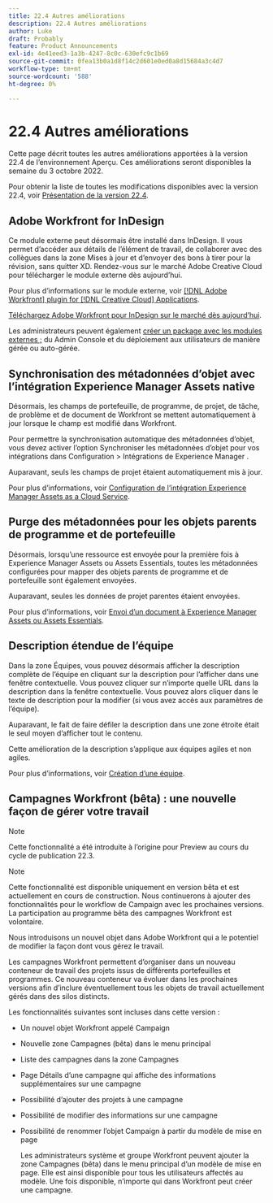 ```yaml
---
title: 22.4 Autres améliorations
description: 22.4 Autres améliorations
author: Luke
draft: Probably
feature: Product Announcements
exl-id: 4e41eed3-1a3b-4247-8c0c-630efc9c1b69
source-git-commit: 0fea13b0a1d8f14c2d601e0ed0a8d15684a3c4d7
workflow-type: tm+mt
source-wordcount: '588'
ht-degree: 0%

---
```


# 22.4 Autres améliorations

Cette page décrit toutes les autres améliorations apportées à la version 22.4 de l’environnement Aperçu. Ces améliorations seront disponibles la semaine du 3 octobre 2022.

Pour obtenir la liste de toutes les modifications disponibles avec la version 22.4, voir [Présentation de la version 22.4](/help/quicksilver/product-announcements/product-releases/22.4-release-activity/22-4-release-overview.md).

## Adobe Workfront for InDesign

Ce module externe peut désormais être installé dans InDesign. Il vous permet d’accéder aux détails de l’élément de travail, de collaborer avec des collègues dans la zone Mises à jour et d’envoyer des bons à tirer pour la révision, sans quitter XD. Rendez-vous sur le marché Adobe Creative Cloud pour télécharger le module externe dès aujourd’hui.

Pour plus d’informations sur le module externe, voir [[!DNL Adobe Workfront] plugin for [!DNL Creative Cloud] Applications](/help/quicksilver/workfront-integrations-and-apps/adobe-workfront-for-creative-cloud/wf-adobe-cc.md).

[Téléchargez Adobe Workfront pour InDesign sur le marché dès aujourd’hui](https://exchange.adobe.com/apps/cc/108938/adobe-workfront-for-indesign).

Les administrateurs peuvent également [créer un package avec les modules externes ;](https://helpx.adobe.com/in/enterprise/using/manage-extensions.html) du Admin Console et du déploiement aux utilisateurs de manière gérée ou auto-gérée.

## Synchronisation des métadonnées d’objet avec l’intégration Experience Manager Assets native

Désormais, les champs de portefeuille, de programme, de projet, de tâche, de problème et de document de Workfront se mettent automatiquement à jour lorsque le champ est modifié dans Workfront.

Pour permettre la synchronisation automatique des métadonnées d’objet, vous devez activer l’option Synchroniser les métadonnées d’objet pour vos intégrations dans Configuration > Intégrations de Experience Manager .

Auparavant, seuls les champs de projet étaient automatiquement mis à jour.

Pour plus d’informations, voir [Configuration de l’intégration Experience Manager Assets as a Cloud Service](/help/quicksilver/administration-and-setup/configure-integrations/configure-aacs-integration.md).

## Purge des métadonnées pour les objets parents de programme et de portefeuille

Désormais, lorsqu’une ressource est envoyée pour la première fois à Experience Manager Assets ou Assets Essentials, toutes les métadonnées configurées pour mapper des objets parents de programme et de portefeuille sont également envoyées.

Auparavant, seules les données de projet parentes étaient envoyées.

Pour plus d’informations, voir [Envoi d’un document à Experience Manager Assets ou Assets Essentials](/help/quicksilver/documents/adobe-workfront-for-experience-manager-assets-essentials/send-to-aem.md).

## Description étendue de l’équipe

Dans la zone Équipes, vous pouvez désormais afficher la description complète de l’équipe en cliquant sur la description pour l’afficher dans une fenêtre contextuelle. Vous pouvez cliquer sur n’importe quelle URL dans la description dans la fenêtre contextuelle. Vous pouvez alors cliquer dans le texte de description pour la modifier (si vous avez accès aux paramètres de l’équipe).

Auparavant, le fait de faire défiler la description dans une zone étroite était le seul moyen d’afficher tout le contenu.

Cette amélioration de la description s’applique aux équipes agiles et non agiles.

Pour plus d’informations, voir [Création d’une équipe](/help/quicksilver/people-teams-and-groups/create-and-manage-teams/create-a-team.md).

## Campagnes Workfront (bêta) : une nouvelle façon de gérer votre travail

>[!NOTE]
>
>Cette fonctionnalité a été introduite à l’origine pour Preview au cours du cycle de publication 22.3.

>[!NOTE]
>
>Cette fonctionnalité est disponible uniquement en version bêta et est actuellement en cours de construction. Nous continuerons à ajouter des fonctionnalités pour le workflow de Campaign avec les prochaines versions. La participation au programme bêta des campagnes Workfront est volontaire.

Nous introduisons un nouvel objet dans Adobe Workfront qui a le potentiel de modifier la façon dont vous gérez le travail.

Les campagnes Workfront permettent d’organiser dans un nouveau conteneur de travail des projets issus de différents portefeuilles et programmes. Ce nouveau conteneur va évoluer dans les prochaines versions afin d’inclure éventuellement tous les objets de travail actuellement gérés dans des silos distincts.

Les fonctionnalités suivantes sont incluses dans cette version :

* Un nouvel objet Workfront appelé Campaign

* Nouvelle zone Campagnes (bêta) dans le menu principal

* Liste des campagnes dans la zone Campagnes

* Page Détails d’une campagne qui affiche des informations supplémentaires sur une campagne

* Possibilité d’ajouter des projets à une campagne

* Possibilité de modifier des informations sur une campagne

* Possibilité de renommer l’objet Campaign à partir du modèle de mise en page

   Les administrateurs système et groupe Workfront peuvent ajouter la zone Campagnes (bêta) dans le menu principal d’un modèle de mise en page. Elle est ainsi disponible pour tous les utilisateurs affectés au modèle. Une fois disponible, n’importe qui dans Workfront peut créer une campagne.


